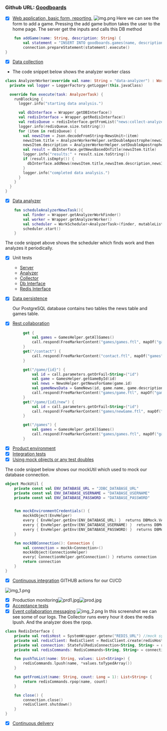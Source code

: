 ### Github URL: [Goodboards](https://github.com/CSCI-5828-Foundations-Sftware-Engr/slackers)

- [x] [Web application, basic form, reporting.](..%2F..%2Fapplications%2Fbasic-server%2Fsrc%2Fmain%2Fkotlin%2Fcom%2Fgoodboards%2Fapp%2FApp.kt)
![img.png](img.png)
Here we can see the form to add a game. Pressing the add game button takes the user to the home page. The server get the inputs and calls this DB method
```kotlin
    fun addGame(name: String, description: String) {
        val statement = "INSERT INTO goodboards.games(name, description) VALUES('$name','$description');"
        connection.prepareStatement(statement).execute()
}
```
- [x] [Data collection](..%2Fcomponents%2Fdata-collector)
- The code snippet below shows the analyzer worker class 
```kotlin
class AnalyzerWorker(override val name: String = "data-analyzer") : Worker<AnalyzerTask> {
  private val logger = LoggerFactory.getLogger(this.javaClass)

  override fun execute(task: AnalyzerTask) {
    runBlocking {
      logger.info("starting data analysis.")

      val dbInterface = Wrapper.getDBInterface()
      val redisInterface = Wrapper.getRedisInterface()
      val redisQueue = redisInterface.getFromList("news:collect-analyze", 10)
      logger.info(redisQueue.size.toString())
      for (item in redisQueue) {
        val newsItem = Json.decodeFromString<NewsUnit>(item)
        newsItem.title = AnalyzerWorkerHelper.setDoubleApostrophe(newsItem.title)
        newsItem.description = AnalyzerWorkerHelper.setDoubleApostrophe(newsItem.description)
        val result = dbInterface.getNewsBasedOnTitle(newsItem.title)
        logger.info("results:" + result.size.toString())
        if (result.isEmpty()) {
          dbInterface.addNews(newsItem.title,newsItem.description,newsItem.url, newsItem.gameID, Wrapper.getRandomUUID())
        }
        logger.info("completed data analysis.")
      }
    }
  }
}
```
- [x] [Data analyzer](..%2Fcomponents%2Fdata-analyzer)
```kotlin
    fun scheduleAnalyzerNewsTask(){
        val finder = Wrapper.getAnalyzerWorkFinder()
        val worker = Wrapper.getAnalyzerWorker()
        val scheduler = WorkScheduler<AnalyzerTask>(finder, mutableListOf(worker), 30)
        scheduler.start()
    }
```
The code snippet above shows the scheduler which finds work and then analyzes it periodically. 
- [x] Unit tests 
  - [Server](..%2Fapplications%2Fbasic-server%2Fsrc%2Ftest)
  - [Analyzer](..%2Fapplications%2Fdata-analyzer-server%2Fsrc%2Ftest)
  - [Collector](..%2Fcomponents%2Fdata-collector%2Fsrc%2Ftest)
  - [Db Interface](..%2Fcomponents%2Fdb-interface%2Fsrc%2Ftest)
  - [Redis Interface](..%2Fcomponents%2Fredis-interface%2Fsrc%2Ftest)

- [x] [Data persistence](..%2Fcomponents%2Fdb-interface)

  Our PostgreSQL database contains two tables the news table and games table. 
- [x] [Rest collaboration](..%2Fapplications%2Fbasic-server%2Fsrc%2Fmain%2Fkotlin%2Fcom%2Fgoodboards%2Fapp%2FApp.kt)
```kotlin
        get {
            val games = GamesHelper.getAllGames()
            call.respond(FreeMarkerContent("games/games.ftl", mapOf("games" to games)))
        }
        get("/contact") {
            call.respond(FreeMarkerContent("contact.ftl", mapOf("games" to GamesHelper.getAllGames())))
        }

        get("/game/{id}") {
            val id = call.parameters.getOrFail<String>("id")
            val game = GamesHelper.getGameById(id)
            val news = NewsHelper.getNewsForGame(game.id)
            val gameNewsData = GameNews(id, game.name, game.description, news)
            call.respond(FreeMarkerContent("games/game.ftl", mapOf("gameNewsData" to gameNewsData)))
        }
        get("/game/{id}/new") {
            val id = call.parameters.getOrFail<String>("id")
            call.respond(FreeMarkerContent("games/newGame.ftl", mapOf("game" to GamesHelper.getAllGames().find { it.id == id })))
        }

        get("/games") {
            val games = GamesHelper.getAllGames()
            call.respond(FreeMarkerContent("games/games.ftl", mapOf("games" to games)))
        }
```
- [x] [Product environment](..%2F.github%2Fworkflows%2Fbuild.yml)
- [x] [Integration tests](..%2Fintegration)
- [x] [Using mock objects or any test doubles](..%2Fcomponents%2Fdb-interface%2Fsrc%2Ftest%2Fkotlin%2Ftest%2Fgoodboards%2Fdb%2Futil%2FDBMockUtil.kt)

The code snippet below shows our mockUtil which used to mock our database connection. 
```kotlin
object MockUtil {
    private const val ENV_DATABASE_URL = "JDBC_DATABASE_URL"
    private const val ENV_DATABASE_USERNAME = "DATABASE_USERNAME"
    private const val ENV_DATABASE_PASSWORD = "DATABASE_PASSWORD"


    fun mockEnvironmentCredentials() {
        mockkObject(EnvHelper)
        every { EnvHelper.getEnv(ENV_DATABASE_URL) }  returns DBMock.VALUE_DATABASE_URL
        every { EnvHelper.getEnv(ENV_DATABASE_USERNAME) }  returns DBMock.VALUE_DATABASE_USERNAME
        every { EnvHelper.getEnv(ENV_DATABASE_PASSWORD) }  returns DBMock.VALUE_DATABASE_PASSWORD
    }

    fun mockDBConnection(): Connection {
        val connection = mockk<Connection>()
        mockkObject(ConnectionHelper)
        every{ ConnectionHelper.getConnection() } returns connection
        return connection
    }
}
```
- [x] [Continuous integration](..%2F.github%2Fworkflows%2Fbuild.yml)
GITHUB actions for our CI/CD

![img_1.png](img_1.png)
- [x] Production monitoring![prd1.jpg](images%2Fprd1.jpg)![prod.jpg](images%2Fprod.jpg)
- [x] [Acceptance tests](..%2F.github%2Fworkflows%2Fintegration-test-staging.yml)
- [x] [Event collaboration messaging](..%2Fcomponents%2Fredis-interface%2Fsrc%2Fmain%2Fkotlin%2Fcom%2Fgoodboards%2Fredis%2FRedisInterface.kt)
![img_2.png](img_2.png)
In this screenshot we can see some of our logs. The Collector runs every hour it does the redis lpush.
And the analyzer does the rpop. 
```kotlin
class RedisInterface {
    private val redisHost = SystemWrapper.getenv("REDIS_URL") //mock sys wrapper - fake url stuff whatever
    private val redisClient: RedisClient = RedisClient.create(redisHost) // mock it for that specific url - get the Redis client object
    private val connection: StatefulRedisConnection<String, String> = redisClient.connect() // When this is called mock again
    private val redisCommands: RedisCommands<String, String> = connection.sync() //  Mockk mockk mockk - and mockk again

    fun pushToList(name: String, values: List<String>) {
        redisCommands.lpush(name, *values.toTypedArray())
    }

    fun getFromList(name: String, count: Long = 1): List<String> {
        return redisCommands.rpop(name, count)
    }

    fun close() {
        connection.close()
        redisClient.shutdown()
    }
}
```

- [x] [Continuous delivery](..%2F.github)
